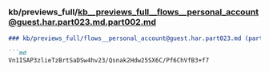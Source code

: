 ### kb/previews_full/kb__previews_full__flows__personal_account@guest.har.part023.md.part002.md

```md
### kb/previews_full/flows__personal_account@guest.har.part023.md (part 002)

```md
Vn1ISAP3zlieTzBrtSaDSw4hv23/Qsnak2Hdw25SX6C/Pf6ChVfB3+f7
```

```

```

